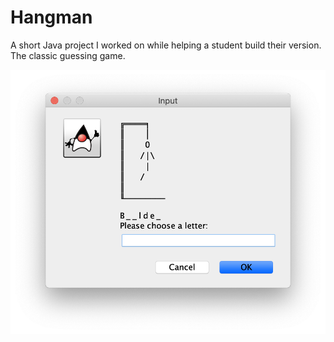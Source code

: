 # Hangman
A short Java project I worked on while helping a student build their version. The classic guessing game.

![A screenshot showing a game in progress with some letters guessed and some of the man already in the noose.](https://github.com/jfeaver/hangman/blob/master/screenshot.png?raw=true)
